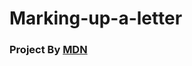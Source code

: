 # Marking-up-a-letter
<h3>Project By <a href="https://developer.mozilla.org/en-US/docs/Learn/HTML/Introduction_to_HTML/Marking_up_a_letter" target="_blank">MDN</a></h3>